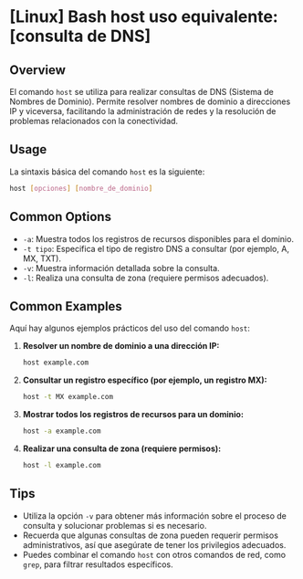 # [Linux] Bash host uso equivalente: [consulta de DNS]

## Overview
El comando `host` se utiliza para realizar consultas de DNS (Sistema de Nombres de Dominio). Permite resolver nombres de dominio a direcciones IP y viceversa, facilitando la administración de redes y la resolución de problemas relacionados con la conectividad.

## Usage
La sintaxis básica del comando `host` es la siguiente:

```bash
host [opciones] [nombre_de_dominio]
```

## Common Options
- `-a`: Muestra todos los registros de recursos disponibles para el dominio.
- `-t tipo`: Especifica el tipo de registro DNS a consultar (por ejemplo, A, MX, TXT).
- `-v`: Muestra información detallada sobre la consulta.
- `-l`: Realiza una consulta de zona (requiere permisos adecuados).

## Common Examples
Aquí hay algunos ejemplos prácticos del uso del comando `host`:

1. **Resolver un nombre de dominio a una dirección IP:**
   ```bash
   host example.com
   ```

2. **Consultar un registro específico (por ejemplo, un registro MX):**
   ```bash
   host -t MX example.com
   ```

3. **Mostrar todos los registros de recursos para un dominio:**
   ```bash
   host -a example.com
   ```

4. **Realizar una consulta de zona (requiere permisos):**
   ```bash
   host -l example.com
   ```

## Tips
- Utiliza la opción `-v` para obtener más información sobre el proceso de consulta y solucionar problemas si es necesario.
- Recuerda que algunas consultas de zona pueden requerir permisos administrativos, así que asegúrate de tener los privilegios adecuados.
- Puedes combinar el comando `host` con otros comandos de red, como `grep`, para filtrar resultados específicos.